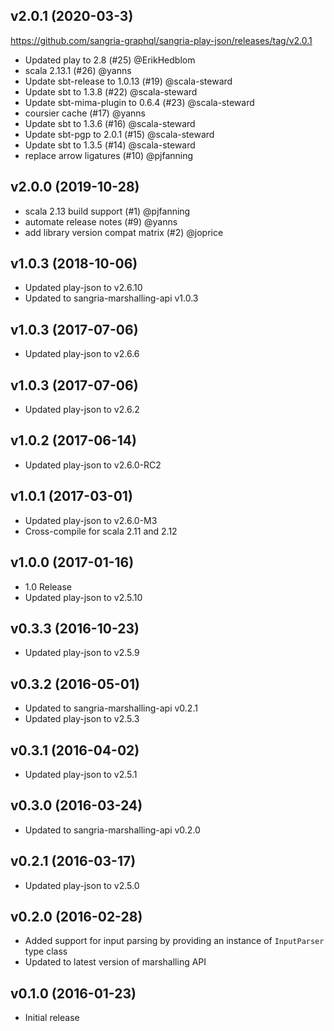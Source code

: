 ## v2.0.1 (2020-03-3)

https://github.com/sangria-graphql/sangria-play-json/releases/tag/v2.0.1

* Updated play to 2.8 (#25) @ErikHedblom
* scala 2.13.1 (#26) @yanns
* Update sbt-release to 1.0.13 (#19) @scala-steward
* Update sbt to 1.3.8 (#22) @scala-steward
* Update sbt-mima-plugin to 0.6.4 (#23) @scala-steward
* coursier cache (#17) @yanns
* Update sbt to 1.3.6 (#16) @scala-steward
* Update sbt-pgp to 2.0.1 (#15) @scala-steward
* Update sbt to 1.3.5 (#14) @scala-steward
* replace arrow ligatures (#10) @pjfanning

## v2.0.0 (2019-10-28)

* scala 2.13 build support (#1) @pjfanning
* automate release notes (#9) @yanns
* add library version compat matrix (#2) @joprice

## v1.0.3 (2018-10-06)

* Updated play-json to v2.6.10
* Updated to sangria-marshalling-api v1.0.3

## v1.0.3 (2017-07-06)

* Updated play-json to v2.6.6

## v1.0.3 (2017-07-06)

* Updated play-json to v2.6.2

## v1.0.2 (2017-06-14)

* Updated play-json to v2.6.0-RC2

## v1.0.1 (2017-03-01)

* Updated play-json to v2.6.0-M3
* Cross-compile for scala 2.11 and 2.12

## v1.0.0 (2017-01-16)

* 1.0 Release
* Updated play-json to v2.5.10

## v0.3.3 (2016-10-23)

* Updated play-json to v2.5.9

## v0.3.2 (2016-05-01)

* Updated to sangria-marshalling-api v0.2.1
* Updated play-json to v2.5.3

## v0.3.1 (2016-04-02)

* Updated play-json to v2.5.1

## v0.3.0 (2016-03-24)

* Updated to sangria-marshalling-api v0.2.0

## v0.2.1 (2016-03-17)

* Updated play-json to v2.5.0

## v0.2.0 (2016-02-28)

* Added support for input parsing by providing an instance of `InputParser` type class
* Updated to latest version of marshalling API

## v0.1.0 (2016-01-23)

* Initial release
